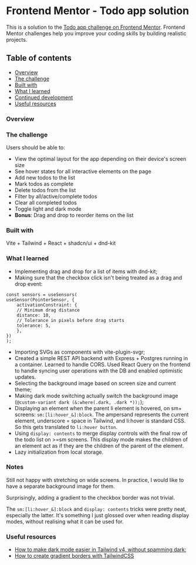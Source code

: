 # Frontend Mentor - Todo app solution

This is a solution to the [Todo app challenge on Frontend Mentor](https://www.frontendmentor.io/challenges/todo-app-Su1_KokOW). Frontend Mentor challenges help you improve your coding skills by building realistic projects.

## Table of contents

- [Overview](#overview)
- [The challenge](#the-challenge)
- [Built with](#built-with)
- [What I learned](#what-i-learned)
- [Continued development](#continued-development)
- [Useful resources](#useful-resources)

### Overview

### The challenge

Users should be able to:

- View the optimal layout for the app depending on their device's screen size
- See hover states for all interactive elements on the page
- Add new todos to the list
- Mark todos as complete
- Delete todos from the list
- Filter by all/active/complete todos
- Clear all completed todos
- Toggle light and dark mode
- **Bonus**: Drag and drop to reorder items on the list

### Built with

Vite + Tailwind + React + shadcn/ui + dnd-kit

### What I learned

- Implementing drag and drop for a list of items with dnd-kit;
- Making sure that the checkbox click isn't being treated as a drag and drop event:

```(tsx)
const sensors = useSensors(
useSensor(PointerSensor, {
    activationConstraint: {
    // Minimum drag distance
    distance: 10,
    // Tolerance in pixels before drag starts
    tolerance: 5,
    },
})
);
```

- Importing SVGs as components with vite-plugin-svgr;
- Created a simple REST API backend with Express + Postgres running in a container. Learned to handle CORS. Used React Query on the frontend to handle syncing user operations with the DB and enabled optimistic updates.
- Selecting the background image based on screen size and current theme;
- Making dark mode switching actually switch the background image (`@custom-variant dark (&:where(.dark, .dark *));`);
- Displaying an element when the parent li element is hovered, on sm+ screens: `sm:[li:hover_&]:block`. The ampersand represents the current element, underscore = space in Tailwind, and li:hover is standard CSS. So this gets translated to `li:hover button`.
- Using `display: contents` to merge display controls with the final row of the todo list on >=sm screens. This display mode makes the children of an element act as if they are the children of the parent of the element.
- Lazy initialization from local storage.

### Notes

Still not happy with stretching on wide screens. In practice, I would like to have a separate background image for them.

Surprisingly, adding a gradient to the checkbox border was not trivial.

The `sm:[li:hover_&]:block` and `display: contents` tricks were pretty neat, especially the latter. It's something I just glossed over when reading display modes, without realising what it can be used for.

### Useful resources

- [How to make dark mode easier in Tailwind v4, without spamming dark:](https://www.reddit.com/r/tailwindcss/comments/1jvi5ip/how_to_make_dark_mode_easier_in_tailwind_v4/)
- [How to create gradient borders with TailwindCSS](https://dev.to/tailus/how-to-create-gradient-borders-with-tailwindcss-4gk2)
